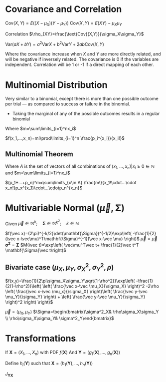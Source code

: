 # Covariance and Correlation
$\text{Cov}(X,Y)=E((X-\mu_X)(Y-\mu_Y))$
$\text{Cov}(X,Y)=E(XY)-\mu_X\mu_Y$

Correlation $\rho_{XY}=\frac{\text{Cov}(X,Y)}{\sigma_X\sigma_Y}$

$\text{Var}(aX+bY)=a^2\text{Var}X+b^2\text{Var}Y+2ab\text{Cov}(X,Y)$

Where the covariance increase when $X$ and $Y$ are more directly related, and will be negative if inversely related. The covariance is 0 if the variables are independent. Correlation will be 1 or -1 if a direct mapping of each other.

# Multinomial Distribution

Very similar to a binomial, except there is more than one possible outcome per trial ­— as compared to success or failure in the binomial.

- Taking the marginal of any of the possible outcomes results in a regular binomial

Where $m=\sum\limits_{i=1}^nx_i$

$f(x_1,...,x_n)=m!\prod\limits_{i=1}^n \frac{p_i^{x_i}}{x_i!}$

## Multinomial Theorem

Where $A$ is the set of vectors of all combinations of $(x_1,...,x_n)|x_i\ge0\in\mathbb N$ and $m=\sum\limits_{i=1}^nx_i$

$(p_1+...+p_n)^m=\sum\limits_{x\in A} \frac{m!}{x_1!\cdot...\cdot x_n!}p_x^{x_1}\cdot...\cdotp_n^{x_n}$

# Multivariable Normal $(\vec\mu,\mathbf{\Sigma})$

Given $\vec\mu\in\Re^k;\quad \mathbf{\Sigma}\in\Re^{k^2};\quad k\in\mathbb{N}$

$f(\vec x)=(2\pi)^{-k/2}\det(\mathbf{\Sigma})^{-1/2}\exp\left( -\frac{1}{2}(\vec x-\vec\mu)^T\mathbf{\Sigma}^{-1}(\vec x-\vec \mu) \right)$
$\vec\mu=\vec\mu$
$\mathbf{\sigma^2}=\mathbf{\Sigma}$
$M(\vec t)=\exp\left( \vec\mu^T\vec t+ \frac{1}{2}\vec t^T \mathbf{\Sigma}\vec t\right)$

## Bivariate case $(\mu_X,\mu_Y,\sigma^2_X,\sigma^2_Y,\rho)$

$f(x,y)=\frac{1}{2\pi\sigma_X\sigma_Y\sqrt{1-\rho^2}}\exp\left( -\frac{1}{2(1-\rho^2)}\left( \left( \frac{\vec x-\vec \mu_X}{\sigma_X} \right)^2 -2\rho \left( \frac{\vec x-\vec \mu_x}{\sigma_X} \right)\left( \frac{\vec y-\vec \mu_Y}{\sigma_Y} \right) + \left( \frac{\vec y-\vec \mu_Y}{\sigma_Y} \right)^2 \right) \right)$

$\vec\mu=\langle\mu_X,\mu_Y\rangle$
$\Sigma=\begin{bmatrix}\sigma^2_X& \rho\sigma_X\sigma_Y \\ \rho\sigma_X\sigma_Y& \sigma^2_Y\end{bmatrix}$

# Transformations

If $\mathbf X=(X_1,...,X_n)$
with PDF $f(\mathbf X)$
And $\mathbf Y=(g_1(\mathbf X),...,g_n(\mathbf X))$

Define $h_i(\mathbf Y)$ such that $\mathbf X=(h_1(\mathbf Y),...,h_n(\mathbf Y))$

$J_{\mathbf Y\mathbf X}$
